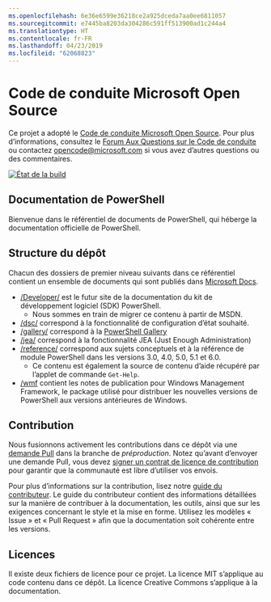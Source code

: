 ```yaml
---
ms.openlocfilehash: 6e36e6599e36218ce2a925dceda7aa0ee6811057
ms.sourcegitcommit: e7445ba8203da304286c591ff513900ad1c244a4
ms.translationtype: HT
ms.contentlocale: fr-FR
ms.lasthandoff: 04/23/2019
ms.locfileid: "62068823"
---
```

# <a name="microsoft-open-source-code-of-conduct"></a>Code de conduite Microsoft Open Source

Ce projet a adopté le [Code de conduite Microsoft Open Source](https://opensource.microsoft.com/codeofconduct/).
Pour plus d’informations, consultez le [Forum Aux Questions sur le Code de conduite](https://opensource.microsoft.com/codeofconduct/faq/) ou contactez [opencode@microsoft.com](mailto:opencode@microsoft.com) si vous avez d’autres questions ou des commentaires.

[![État de la build](https://ci.appveyor.com/api/projects/status/onshefxnc4g4pv87/branch/staging?svg=true)](https://ci.appveyor.com/project/PowerShell/powershell-docs/branch/staging)

## <a name="powershell-documentation"></a>Documentation de PowerShell

Bienvenue dans le référentiel de documents de PowerShell, qui héberge la documentation officielle de PowerShell.

## <a name="repository-structure"></a>Structure du dépôt

Chacun des dossiers de premier niveau suivants dans ce référentiel contient un ensemble de documents qui sont publiés dans [Microsoft Docs](https://docs.microsoft.com/powershell).

- [/Developer/](https://docs.microsoft.com/powershell/developer/) est le futur site de la documentation du kit de développement logiciel (SDK) PowerShell.
  - Nous sommes en train de migrer ce contenu à partir de MSDN.
- [/dsc/](https://docs.microsoft.com/powershell/dsc/) correspond à la fonctionnalité de configuration d’état souhaité.
- [/gallery/](https://docs.microsoft.com/powershell/gallery) correspond à la [PowerShell Gallery](https://www.powershellgallery.com/)
- [/jea/](https://docs.microsoft.com/powershell/jea/) correspond à la fonctionnalité JEA (Just Enough Administration)
- [/reference/](https://docs.microsoft.com/powershell/scripting/) correspond aux sujets conceptuels et à la référence de module PowerShell dans les versions 3.0, 4.0, 5.0, 5.1 et 6.0.
  - Ce contenu est également la source de contenu d’aide récupéré par l’applet de commande `Get-Help`.
- [/wmf](https://docs.microsoft.com/powershell/wmf/readme) contient les notes de publication pour Windows Management Framework, le package utilisé pour distribuer les nouvelles versions de PowerShell aux versions antérieures de Windows.

## <a name="contributing"></a>Contribution

Nous fusionnons activement les contributions dans ce dépôt via une [demande Pull](https://help.github.com/articles/using-pull-requests/) dans la branche de *préproduction*.
Notez qu’avant d’envoyer une demande Pull, vous devez [signer un contrat de licence de contribution](https://cla.microsoft.com/) pour garantir que la communauté est libre d’utiliser vos envois.

Pour plus d’informations sur la contribution, lisez notre [guide du contributeur](CONTRIBUTING.md).
Le guide du contributeur contient des informations détaillées sur la manière de contribuer à la documentation, les outils, ainsi que sur les exigences concernant le style et la mise en forme.
Utilisez les modèles « Issue » et « Pull Request » afin que la documentation soit cohérente entre les versions.

## <a name="licenses"></a>Licences

Il existe deux fichiers de licence pour ce projet.
La licence MIT s’applique au code contenu dans ce dépôt.
La licence Creative Commons s’applique à la documentation.
